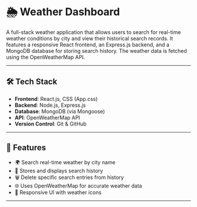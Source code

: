 # 🌦️ Weather Dashboard

A full-stack weather application that allows users to search for real-time weather conditions by city and view their historical search records. It features a responsive React frontend, an Express.js backend, and a MongoDB database for storing search history. The weather data is fetched using the OpenWeatherMap API.

---

## 🛠️ Tech Stack

- **Frontend**: React.js, CSS (App.css)
- **Backend**: Node.js, Express.js
- **Database**: MongoDB (via Mongoose)
- **API**: OpenWeatherMap API
- **Version Control**: Git & GitHub

---

## 🚀 Features

- 🌍 Search real-time weather by city name
- 🧠 Stores and displays search history
- 🗑️ Delete specific search entries from history
- 🌐 Uses OpenWeatherMap for accurate weather data
- 🎨 Responsive UI with weather icons

---

